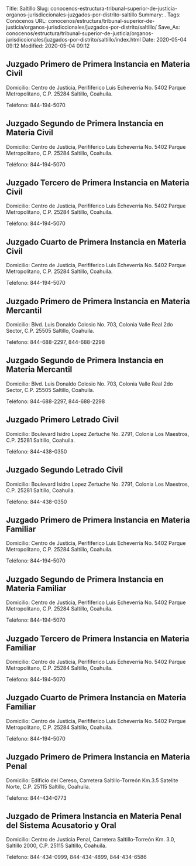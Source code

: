 Title: Saltillo
Slug: conocenos-estructura-tribunal-superior-de-justicia-organos-jurisdiccionales-juzgados-por-distrito-saltillo
Summary: .
Tags: Conócenos
URL: conocenos/estructura/tribunal-superior-de-justicia/organos-jurisdiccionales/juzgados-por-distrito/saltillo/
Save_As: conocenos/estructura/tribunal-superior-de-justicia/organos-jurisdiccionales/juzgados-por-distrito/saltillo/index.html
Date: 2020-05-04 09:12
Modified: 2020-05-04 09:12



## Juzgado Primero de Primera Instancia en Materia Civil

Domicilio: Centro de Justicia, Perififerico Luis Echeverria No. 5402 Parque Metropolitano,
C.P. 25284 Saltillo, Coahuila.

Teléfono: 844-194-5070

## Juzgado Segundo de Primera Instancia en Materia Civil

Domicilio: Centro de Justicia, Perififerico Luis Echeverria No. 5402 Parque Metropolitano,
C.P. 25284 Saltillo, Coahuila.

Teléfono: 844-194-5070

## Juzgado Tercero de Primera Instancia en Materia Civil

Domicilio: Centro de Justicia, Perififerico Luis Echeverria No. 5402 Parque Metropolitano,
C.P. 25284 Saltillo, Coahuila.

Teléfono: 844-194-5070

## Juzgado Cuarto de Primera Instancia en Materia Civil

Domicilio: Centro de Justicia, Perififerico Luis Echeverria No. 5402 Parque Metropolitano,
C.P. 25284 Saltillo, Coahuila.

Teléfono: 844-194-5070

## Juzgado Primero de Primera Instancia en Materia Mercantil

Domicilio: Blvd. Luis Donaldo Colosio No. 703, Colonia Valle Real 2do Sector,
C.P. 25505 Saltillo, Coahuila.

Teléfono: 844-688-2297, 844-688-2298

## Juzgado Segundo de Primera Instancia en Materia  Mercantil

Domicilio: Blvd. Luis Donaldo Colosio No. 703, Colonia Valle Real 2do Sector,
C.P. 25505 Saltillo, Coahuila.

Teléfono: 844-688-2297, 844-688-2298

## Juzgado Primero Letrado Civil

Domicilio: Boulevard Isidro Lopez Zertuche No. 2791, Colonia Los Maestros,
C.P. 25281 Saltillo, Coahuila.

Teléfono: 844-438-0350

## Juzgado Segundo Letrado Civil

Domicilio: Boulevard Isidro Lopez Zertuche No. 2791, Colonia Los Maestros,
C.P. 25281 Saltillo, Coahuila.

Teléfono: 844-438-0350

## Juzgado Primero de Primera Instancia en Materia Familiar

Domicilio: Centro de Justicia, Perififerico Luis Echeverria No. 5402 Parque Metropolitano,
C.P. 25284 Saltillo, Coahuila.

Teléfono: 844-194-5070

## Juzgado Segundo de Primera Instancia en Materia Familiar

Domicilio: Centro de Justicia, Perififerico Luis Echeverria No. 5402 Parque Metropolitano,
C.P. 25284 Saltillo, Coahuila.

Teléfono: 844-194-5070

## Juzgado Tercero de Primera Instancia en Materia Familiar

Domicilio: Centro de Justicia, Perififerico Luis Echeverria No. 5402 Parque Metropolitano,
C.P. 25284 Saltillo, Coahuila.

Teléfono: 844-194-5070

## Juzgado Cuarto de Primera Instancia en Materia Familiar

Domicilio: Centro de Justicia, Perififerico Luis Echeverria No. 5402 Parque Metropolitano,
C.P. 25284 Saltillo, Coahuila.

Teléfono: 844-194-5070

## Juzgado Primero de Primera Instancia en Materia Penal

Domicilio: Edificio del Cereso, Carretera Saltillo-Torreón Km.3.5 Satelite Norte,
C.P. 25115 Saltillo, Coahuila.

Teléfono: 844-434-0773

## Juzgado de Primera Instancia en Materia Penal del Sistema Acusatorio y Oral

Domicilio: Centro de Justicia Penal, Carretera Saltillo-Torreón Km. 3.0, Saltillo 2000,
C.P. 25115 Saltillo, Coahuila.

Teléfono: 844-434-0999, 844-434-4899, 844-434-6586



